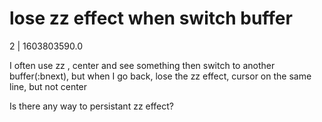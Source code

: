 # lose zz effect when switch buffer

2 | 1603803590.0

I often use zz , center and see something then switch to another buffer(:bnext), but when I go back, lose the zz effect, cursor on the same line, but not center

Is there any way to persistant zz effect?
